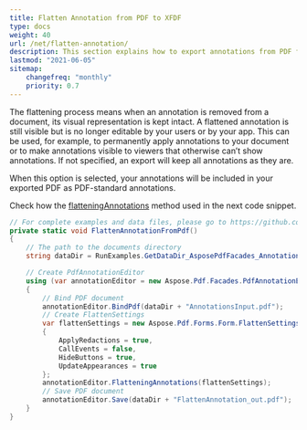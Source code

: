 ```yaml
---
title: Flatten Annotation from PDF to XFDF 
type: docs
weight: 40
url: /net/flatten-annotation/
description: This section explains how to export annotations from PDF file to XFDF with Aspose.PDF Facades.
lastmod: "2021-06-05"
sitemap:
    changefreq: "monthly"
    priority: 0.7
---
```

<script type="application/ld+json">
{
    "@context": "https://schema.org",
    "@type": "TechArticle",
    "headline": "Flatten Annotation from PDF to XFDF",
    "alternativeHeadline": "Export PDF Annotations as Non-Editable XFDF Format",
    "abstract": "The Flatten Annotation from PDF to XFDF feature allows users to export annotations from PDF files into XFDF format while preserving their visual representation. This functionality ensures that annotations remain visible in the document but become uneditable, providing a way to permanently apply notes or comments for viewers who may not support annotation features",
    "author": {
        "@type": "Person",
        "name": "Anastasiia Holub",
        "givenName": "Anastasiia",
        "familyName": "Holub",
        "url": "https://www.linkedin.com/in/anastasiia-holub-750430225/"
    },
    "genre": "pdf document generation",
    "wordcount": "191",
    "proficiencyLevel": "Beginner",
    "publisher": {
        "@type": "Organization",
        "name": "Aspose.PDF for .NET",
        "url": "https://products.aspose.com/pdf",
        "logo": "https://www.aspose.cloud/templates/aspose/img/products/pdf/aspose_pdf-for-net.svg",
        "alternateName": "Aspose",
        "sameAs": [
            "https://facebook.com/aspose.pdf/",
            "https://twitter.com/asposepdf",
            "https://www.youtube.com/channel/UCmV9sEg_QWYPi6BJJs7ELOg/featured",
            "https://www.linkedin.com/company/aspose",
            "https://stackoverflow.com/questions/tagged/aspose",
            "https://aspose.quora.com/",
            "https://aspose.github.io/"
        ],
        "contactPoint": [
            {
                "@type": "ContactPoint",
                "telephone": "+1 903 306 1676",
                "contactType": "sales",
                "areaServed": "US",
                "availableLanguage": "en"
            },
            {
                "@type": "ContactPoint",
                "telephone": "+44 141 628 8900",
                "contactType": "sales",
                "areaServed": "GB",
                "availableLanguage": "en"
            },
            {
                "@type": "ContactPoint",
                "telephone": "+61 2 8006 6987",
                "contactType": "sales",
                "areaServed": "AU",
                "availableLanguage": "en"
            }
        ]
    },
    "url": "/net/flatten-annotation/",
    "mainEntityOfPage": {
        "@type": "WebPage",
        "@id": "/net/flatten-annotation/"
    },
    "dateModified": "2024-11-25",
    "description": "Aspose.PDF can perform not only simple and easy tasks but also cope with more complex goals. Check the next section for advanced users and developers."
}
</script>

The flattening process means when an annotation is removed from a document, its visual representation is kept intact. A flattened annotation is still visible but is no longer editable by your users or by your app. This can be used, for example, to permanently apply annotations to your document or to make annotations visible to viewers that otherwise can’t show annotations. If not specified, an export will keep all annotations as they are.

When this option is selected, your annotations will be included in your exported PDF as PDF-standard annotations.

Check how the [flatteningAnnotations](https://reference.aspose.com/pdf/net/aspose.pdf.facades/pdfannotationeditor/methods/flatteningannotations) method used in the next code snippet.

```csharp
// For complete examples and data files, please go to https://github.com/aspose-pdf/Aspose.PDF-for-.NET
private static void FlattenAnnotationFromPdf()
{
    // The path to the documents directory
    string dataDir = RunExamples.GetDataDir_AsposePdfFacades_Annotations();

    // Create PdfAnnotationEditor
    using (var annotationEditor = new Aspose.Pdf.Facades.PdfAnnotationEditor())
    {
        // Bind PDF document
        annotationEditor.BindPdf(dataDir + "AnnotationsInput.pdf");
        // Create FlattenSettings
        var flattenSettings = new Aspose.Pdf.Forms.Form.FlattenSettings
        {
            ApplyRedactions = true,
            CallEvents = false,
            HideButtons = true,
            UpdateAppearances = true
        };
        annotationEditor.FlatteningAnnotations(flattenSettings);
        // Save PDF document
        annotationEditor.Save(dataDir + "FlattenAnnotation_out.pdf");
    }
}
```
